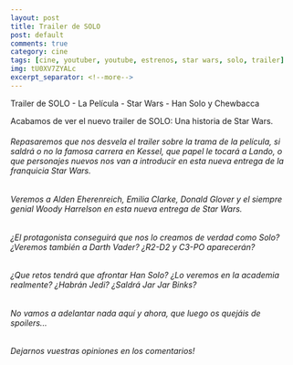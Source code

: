 ```yaml
---
layout: post
title: Trailer de SOLO
post: default
comments: true
category: cine
tags: [cine, youtuber, youtube, estrenos, star wars, solo, trailer]
img: tU0XV7ZYALc
excerpt_separator: <!--more-->
---
```


Trailer de SOLO - La Película - Star Wars - Han Solo y Chewbacca

Acabamos de ver el nuevo trailer de SOLO: Una historia de Star Wars.

<!--more-->

###### Repasaremos que nos desvela el trailer sobre la trama de la película, si saldrá o no la famosa carrera en Kessel, que papel le tocará a Lando, o que personajes nuevos nos van a introducir en esta nueva entrega de la franquicia Star Wars.

###### Veremos a Alden Eherenreich, Emilia Clarke, Donald Glover y el siempre genial Woody Harrelson en esta nueva entrega de Star Wars.

###### ¿El protagonista conseguirá que nos lo creamos de verdad como Solo? ¿Veremos también a Darth Vader? ¿R2-D2 y C3-PO aparecerán?
###### ¿Que retos tendrá que afrontar Han Solo? ¿Lo veremos en la academia realmente? ¿Habrán Jedi? ¿Saldrá Jar Jar Binks?

###### No vamos a adelantar nada aquí y ahora, que luego os quejáis de spoilers...

###### Dejarnos vuestras opiniones en los comentarios!
